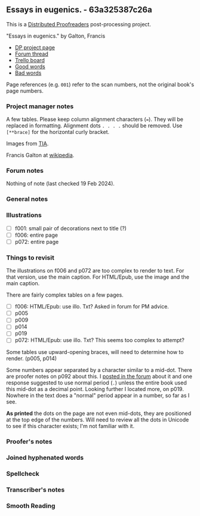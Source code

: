 ## Essays in eugenics. - 63a325387c26a ##

This is a [Distributed Proofreaders](http://www.pgdp.net/) post-processing project.

"Essays in eugenics." by Galton, Francis

- [DP project page](http://www.pgdp.net/c/project.php?id=projectID63a325387c26a)
- [Forum thread](https://www.pgdp.net/phpBB3/viewtopic.php?t=78411)
- [Trello board](https://trello.com/b/8qxEv4eh/dp-essays-in-eugenics)
- [Good words](good_words.txt)
- [Bad words](bad_words.txt)

Page references (e.g. `001`) refer to the scan numbers, not the original book's page numbers.

### Project manager notes ###

A few tables. Please keep column alignment characters (`=`). They will be
replaced in formatting. Alignment dots `. . . .` should be removed. Use
`[**brace]` for the horizontal curly bracket.

Images from [TIA][1].

Francis Galton at [wikipedia][2].

### Forum notes ###

Nothing of note (last checked 19 Feb 2024).

### General notes ###

### Illustrations ###

- [ ] f001: small pair of decorations next to title (?)
- [ ] f006: entire page
- [ ] p072: entire page

### Things to revisit ###

The illustrations on f006 and p072 are too complex to render to text. For that
version, use the main caption. For HTML/Epub, use the image and the main
caption.

There are fairly complex tables on a few pages.

- [ ] f006: HTML/Epub: use illo. Txt? Asked in forum for PM advice.
- [ ] p005
- [ ] p009
- [ ] p014
- [ ] p019
- [ ] p072: HTML/Epub: use illo. Txt? This seems too complex to attempt?

Some tables use upward-opening braces, will need to determine how to render.
(p005, p014)

Some numbers appear separated by a character similar to a mid-dot. There are
proofer notes on p092 about this. I [posted in the forum][3] about it and one
response suggested to use normal period (`.`) unless the entire book used this
mid-dot as a decimal point. Looking further I located more, on p019. Nowhere
in the text does a "normal" period appear in a number, so far as I see.

**As printed** the dots on the page are not even mid-dots, they are positioned
at the top edge of the numbers. Will need to review all the dots in Unicode
to see if this character exists; I'm not familiar with it.

### Proofer's notes ###

### Joined hyphenated words ###

### Spellcheck ###

### Transcriber's notes ###

### Smooth Reading ###


[1]: https://archive.org/details/b21727922
[2]: https://en.wikipedia.org/wiki/Francis_Galton
[3]: https://www.pgdp.net/phpBB3/viewtopic.php?p=1334069#p1334069
